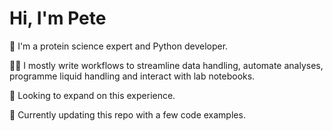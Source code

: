 #  Hi, I'm Pete
🧪 I'm a protein science expert and Python developer.

👨‍💻 I mostly write workflows to streamline data handling, automate analyses, programme liquid handling and interact with lab notebooks.

🚀 Looking to expand on this experience.

💾 Currently updating this repo with a few code examples.
